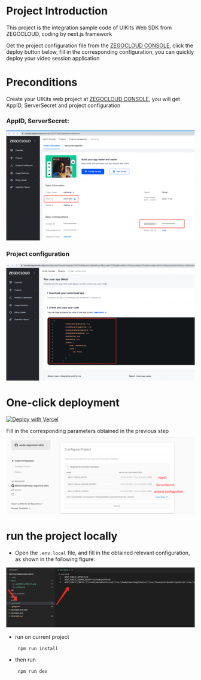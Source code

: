 # Project Introduction

This project is the integration sample code of UIKits Web SDK from ZEGOCLOUD, coding by next.js framework

Get the project configuration file from the [ZEGOCLOUD CONSOLE](http://console.zegocloud.com/account/login), click the deploy button below, fill in the corresponding configuration, you can quickly deploy your video session application

# Preconditions

Create your UIKits web project at [ZEGOCLOUD CONSOLE](http://console.zegocloud.com/account/login), you will get AppID, ServerSecret and project configuration

### AppID, ServerSecret:

![config](docs/appIDServerSecret.png)

### Project configuration

![config](docs/config.png)

# One-click deployment
[![Deploy with Vercel](https://vercel.com/button)](https://vercel.com/new/clone?repository-url=https%3A%2F%2Fgithub.com%2FZEGOCLOUD%2Fnextjs-zegocloud-uikits&env=NEXT_PUBLIC_APPID,NEXT_PUBLIC_SERVER_SECRET,NEXT_PUBLIC_CONFIG&envDescription=The%203%20parameters%20correspond%20to%20the%20parameters%20obtained%20from%20the%20console&envLink=https%3A%2F%2Fgithub.com%2FZEGOCLOUD%2Fnextjs-zegocloud-uikits%23readme&project-name=nextjs-zegocloud-uikits&demo-title=nextjs-zegocloud-uikits&demo-description=nextjs-zegocloud-uikits)

Fill in the corresponding parameters obtained in the previous step
![config](docs/vercelEnv.png)



# run the project locally

- Open the `.env.local` file, and fill in the obtained relevant configuration, as shown in the following figure:

![config](docs/envLocal.png)

- run on current project
  ````
   npm run install
   ````
- then run
  ````
   npm run dev
   ````